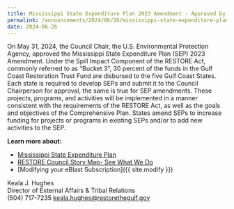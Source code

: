 ```yaml
---
title: Mississippi State Expenditure Plan 2023 Amendment - Approved by RESTORE Council Chair
permalink: /announcements/2024/06/26/mississippi-state-expenditure-plan-2023-amendment-approved-restore-council-0/
date: 2024-06-26
---
```


On May 31, 2024, the Council Chair, the U.S. Environmental Protection Agency, approved the Mississippi State Expenditure Plan (SEP) 2023 Amendment. Under the Spill Impact Component of the RESTORE Act, commonly referred to as “Bucket 3”, 30 percent of the funds in the Gulf Coast Restoration Trust Fund are disbursed to the five Gulf Coast States. Each state is required to develop SEPs and submit it to the Council Chairperson for approval, the same is true for SEP amendments. These projects, programs, and activities will be implemented in a manner consistent with the requirements of the RESTORE Act, as well as the goals and objectives of the Comprehensive Plan. States amend SEPs to increase funding for projects or programs in existing SEPs and/or to add new activities to the SEP.

**Learn more about:**

- [Mississippi State Expenditure Plan](/spill-impact-component/mississippi)
- [RESTORE Council Story Map- See What We Do](https://restorethegulf.maps.arcgis.com/apps/MapSeries/index.html?appid=fc84cd0bac7540839a43b56936a529ca)
- [Modifying your eBlast Subscription]({{ site.modify }})

Keala J. Hughes  
Director of External Affairs & Tribal Relations  
(504) 717-7235
keala.hughes@restorethegulf.gov
